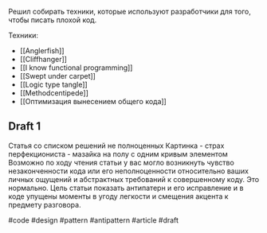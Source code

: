 Решил собирать техники, которые используют разработчики для того, чтобы писать плохой код.

Техники:
- [[Anglerfish]]
- [[Cliffhanger]]
- [[I know functional programming]]
- [[Swept under carpet]]
- [[Logic type tangle]]
- [[Methodcentipede]]
- [[Оптимизация вынесением общего кода]]

## Draft 1

Статья со списком решений не полноценных 
Картинка - страх перфекциониста - мазайка на полу с одним кривым элементом
Возможно по ходу чтения статьи у вас могло возникнуть чувство незаконченности кода или его неполноценности относительно ваших личных ощущений и абстрактных требований к совершенному коду. Это нормально. Цель статьи показать антипатерн и его исправление и в коде упущены моменты в угоду легкости и смещения акцента к предмету разговора.

#code #design #pattern #antipattern #article #draft